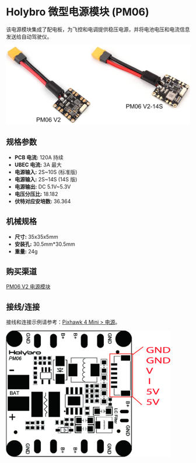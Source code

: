 # Holybro 微型电源模块 (PM06)

该电源模块集成了配电板，为飞控和电调提供稳压电源，并将电池电压和电流信息发送给自动驾驶仪。

![PM06](../../assets/hardware/power_module/holybro_pm06_14s/pm06v2_pm06v2-14s.jpg)


## 规格参数

- **PCB 电流:** 120A 持续
- **UBEC 电流:** 3A 最大
- **电源输入:** 2S~10S (标准版)
- **电源输入:** 2S~14S (14S 版)
- **电源输出:** DC 5.1V~5.3V
- **电压分压比:** 18.182
- **伏特对应安培数:** 36.364

## 机械规格

- **尺寸:** 35x35x5mm
- **安装孔:** 30.5mm*30.5mm
- **重量:** 24g

## 购买渠道

[PM06 V2 电源模块](https://holybro.com/collections/power-modules-pdbs/products/micro-power-module-pm06-v2)

## 接线/连接

接线和连接示例请参考：[Pixhawk 4 Mini > 电源](../assembly/quick_start_pixhawk4_mini.md#power)。

<img src="../../assets/hardware/power_module/holybro_pm06/pm06_pin_map.jpg" width="450px" title="pm06" />